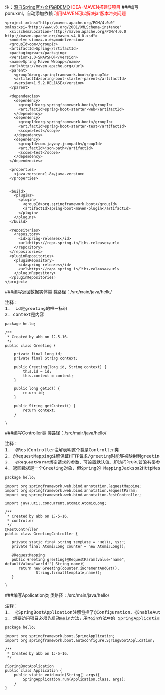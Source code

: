 注：[源自Spring官方文档的DEMO](https://spring.io/guides/gs/rest-service/)
<font color="red">IDEA+MAVEN搭建该项目</font>
###编写pom.xml，自动添加依赖
<font color="red">利用MAVEN可以解决jar版本冲突问题</font>
```
<project xmlns="http://maven.apache.org/POM/4.0.0" xmlns:xsi="http://www.w3.org/2001/XMLSchema-instance"
  xsi:schemaLocation="http://maven.apache.org/POM/4.0.0 http://maven.apache.org/maven-v4_0_0.xsd">
  <modelVersion>4.0.0</modelVersion>
  <groupId>com</groupId>
  <artifactId>Spring</artifactId>
  <packaging>war</packaging>
  <version>1.0-SNAPSHOT</version>
  <name>Spring Maven Webapp</name>
  <url>http://maven.apache.org</url>
  <parent>
    <groupId>org.springframework.boot</groupId>
    <artifactId>spring-boot-starter-parent</artifactId>
    <version>1.5.2.RELEASE</version>
  </parent>

  <dependencies>
    <dependency>
      <groupId>org.springframework.boot</groupId>
      <artifactId>spring-boot-starter-web</artifactId>
    </dependency>
    <dependency>
      <groupId>org.springframework.boot</groupId>
      <artifactId>spring-boot-starter-test</artifactId>
      <scope>test</scope>
    </dependency>
    <dependency>
      <groupId>com.jayway.jsonpath</groupId>
      <artifactId>json-path</artifactId>
      <scope>test</scope>
    </dependency>
  </dependencies>

  <properties>
    <java.version>1.8</java.version>
  </properties>


  <build>
    <plugins>
      <plugin>
        <groupId>org.springframework.boot</groupId>
        <artifactId>spring-boot-maven-plugin</artifactId>
      </plugin>
    </plugins>
  </build>

  <repositories>
    <repository>
      <id>spring-releases</id>
      <url>https://repo.spring.io/libs-release</url>
    </repository>
  </repositories>
  <pluginRepositories>
    <pluginRepository>
      <id>spring-releases</id>
      <url>https://repo.spring.io/libs-release</url>
    </pluginRepository>
  </pluginRepositories>
</project>
```


###编写返回数据实体类
类路径：/src/main/java/hello/
<pre>
注释：
1.  id是greeting的唯一标识
2. context是内容
</pre>
```
package hello;

/**
 * Created by abb on 17-5-16.
 */
public class Greeting {

    private final long id;
    private final String context;

    public Greeting(long id, String context) {
        this.id = id;
        this.context = context;
    }

    public long getId() {
        return id;
    }

    public String getContext() {
        return context;
    }

}
```

###编写Controller类
类路径：/src/main/java/hello/
<pre>
注释：
1.  @RestController注解表明这个类是Controller类
2. @RequestMapping注解保证HTTP请求/greeting时能够被映射到greeting方法，可以指明访问方式：@RequestMapping(method=GET)/@RequestMapping(method=PUT)等
3.  @RequestParam绑定请求的参数，可设置默认值。即访问时URL若没有带参数，则参数值为默认值
4. 返回数据是一个Greeting对象，但Spring的 MappingJackson2HttpMessageConverter 会自动将Greeting实例对象转换为JSON数据
</pre>
```
package hello;

import org.springframework.web.bind.annotation.RequestMapping;
import org.springframework.web.bind.annotation.RequestParam;
import org.springframework.web.bind.annotation.RestController;

import java.util.concurrent.atomic.AtomicLong;

/**
 * Created by abb on 17-5-16.
 * controller
 */
@RestController
public class GreetingController {

   private static final String template = "Helle, %s!";
   private final AtomicLong counter = new AtomicLong();

   @RequestMapping
   public Greeting greeting(@RequestParam(value="name", defaultValue="world!") String name){
      return new Greeting(counter.incrementAndGet(),
              String.format(template,name));
   }

}
```

###编写Application类
类路径：/src/main/java/hello/
<pre>
注释：
1.  @SpringBootApplication注解包括了@Configuration、@EnableAutoConfiguration、@EnableWebMVC、@ComponentScan
2. 想要访问项目必须先启动main方法，用Main方法中的 SpringApplication.run() 方法发布项目.使用这种方法在HTTP运行时将项目动态加载到TOMCAT中，而不是部署一个外部实例
</pre>
```
package hello;

import org.springframework.boot.SpringApplication;
import org.springframework.boot.autoconfigure.SpringBootApplication;

/**
 * Created by abb on 17-5-16.
 */

@SpringBootApplication
public class Application {
    public static void main(String[] args){
        SpringApplication.run(Application.class, args);
    }
}
```
